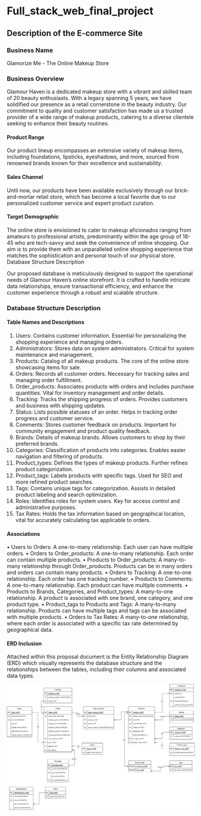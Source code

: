 # Full_stack_web_final_project
## Description of the E-commerce Site
### Business Name
Glamorize Me - The Online Makeup Store
### Business Overview
Glamour Haven is a dedicated makeup store with a vibrant and skilled team of 20 beauty enthusiasts. With a legacy spanning 5 years, we have solidified our presence as a retail cornerstone in the beauty industry. Our commitment to quality and customer satisfaction has made us a trusted provider of a wide range of makeup products, catering to a diverse clientele seeking to enhance their beauty routines.
#### Product Range
Our product lineup encompasses an extensive variety of makeup items, including foundations, lipsticks, eyeshadows, and more, sourced from renowned brands known for their excellence and sustainability.
#### Sales Channel
Until now, our products have been available exclusively through our brick-and-mortar retail store, which has become a local favorite due to our personalized customer service and expert product curation.
#### Target Demographic
The online store is envisioned to cater to makeup aficionados ranging from amateurs to professional artists, predominantly within the age group of 18-45 who are tech-savvy and seek the convenience of online shopping. Our aim is to provide them with an unparalleled online shopping experience that matches the sophistication and personal touch of our physical store.
Database Structure Description

Our proposed database is meticulously designed to support the operational needs of Glamour Haven’s online storefront. It is crafted to handle intricate data relationships, ensure transactional efficiency, and enhance the customer experience through a robust and scalable structure.

### Database Structure Description
####  Table Names and Descriptions
1.	Users: Contains customer information. Essential for personalizing the shopping experience and managing orders.
2.	Administrators: Stores data on system administrators. Critical for system maintenance and management.
3.	Products: Catalog of all makeup products. The core of the online store showcasing items for sale.
4.	Orders: Records all customer orders. Necessary for tracking sales and managing order fulfillment.
5.	Order_products: Associates products with orders and includes purchase quantities. Vital for inventory management and order details.
6.	Tracking: Tracks the shipping progress of orders. Provides customers and business with shipping updates.
7.	Status: Lists possible statuses of an order. Helps in tracking order progress and customer service.
8.	Comments: Stores customer feedback on products. Important for community engagement and product quality feedback.
9.	Brands: Details of makeup brands. Allows customers to shop by their preferred brands.
10.	Categories: Classification of products into categories. Enables easier navigation and filtering of products.
11.	Product_types: Defines the types of makeup products. Further refines product categorization.
12.	Product_tags: Labels products with specific tags. Used for SEO and more refined product searches.
13.	Tags: Contains unique tags for categorization. Assists in detailed product labeling and search optimization.
14.	Roles: Identifies roles for system users. Key for access control and administrative purposes.
15.	Tax Rates: Holds the tax information based on geographical location, vital for accurately calculating tax applicable to orders.
#### Associations
•	Users to Orders: A one-to-many relationship. Each user can have multiple orders.
•	Orders to Order_products: A one-to-many relationship. Each order can contain multiple products.
•	Products to Order_products: A many-to-many relationship through Order_products. Products can be in many orders and orders can contain many products.
•	Orders to Tracking: A one-to-one relationship. Each order has one tracking number.
•	Products to Comments: A one-to-many relationship. Each product can have multiple comments.
•	Products to Brands, Categories, and Product_types: A many-to-one relationship. A product is associated with one brand, one category, and one product type.
•	Product_tags to Products and Tags: A many-to-many relationship. Products can have multiple tags and tags can be associated with multiple products.
•	Orders to Tax Rates: A many-to-one relationship, where each order is associated with a specific tax rate determined by geographical data.
#### ERD Inclusion
Attached within this proposal document is the Entity Relationship Diagram (ERD) which visually represents the database structure and the relationships between the tables, including their columns and associated data types.

![alt text](Make_up_e-commerce-store_ERD_update.drawio.png)